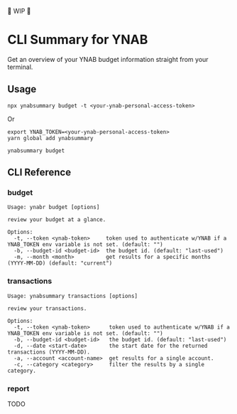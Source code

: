 👷 WIP 👷

# CLI Summary for YNAB

Get an overview of your YNAB budget information straight from your terminal.

## Usage
```
npx ynabsummary budget -t <your-ynab-personal-access-token>
```

Or

```
export YNAB_TOKEN=<your-ynab-personal-access-token>
yarn global add ynabsummary

ynabsummary budget
```

## CLI Reference

### budget
```
Usage: ynabr budget [options]

review your budget at a glance.

Options:
  -t, --token <ynab-token>     token used to authenticate w/YNAB if a YNAB_TOKEN env variable is not set. (default: "")
  -b, --budget-id <budget-id>  the budget id. (default: "last-used")
  -m, --month <month>          get results for a specific months (YYYY-MM-DD) (default: "current")
```
### transactions
```
Usage: ynabsummary transactions [options]

review your transactions.

Options:
  -t, --token <ynab-token>      token used to authenticate w/YNAB if a YNAB_TOKEN env variable is not set. (default: "")
  -b, --budget-id <budget-id>   the budget id. (default: "last-used")
  -d, --date <start-date>       the start date for the returned transactions (YYYY-MM-DD).
  -a, --account <account-name>  get results for a single account.
  -c, --category <category>     filter the results by a single category.
```

### report
TODO